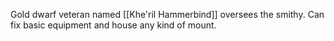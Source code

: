 Gold dwarf veteran named [[Khe'ril Hammerbind]] oversees the smithy. Can fix basic equipment and house any kind of mount.